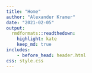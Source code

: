```yaml
---
title: "Home"
author: "Alexander Kramer"
date: "2021-02-05"
output:
  rmdformats::readthedown:
    highlight: kate
    keep_md: true
includes:
    - before_head: header.html
css: style.css
---
```








